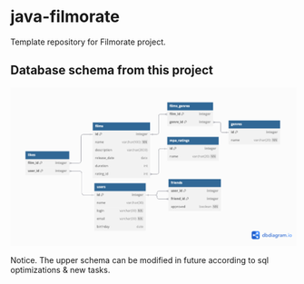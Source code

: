 # java-filmorate
Template repository for Filmorate project.

## Database schema from this project

![sql_schema](https://github.com/FortovEgor/java-filmorate/blob/main/sql_schema.png)

Notice. The upper schema can be modified in future according to sql optimizations & new tasks.
